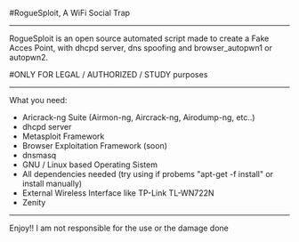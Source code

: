 #RogueSploit, A WiFi Social Trap

***
RogueSploit is an open source automated script made to create a Fake Acces Point, with dhcpd server, dns spoofing and browser_autopwn1 or autopwn2.

#ONLY FOR LEGAL / AUTHORIZED / STUDY purposes

***

What you need:
- Aricrack-ng Suite (Airmon-ng, Aircrack-ng, Airodump-ng, etc..)
- dhcpd server
- Metasploit Framework
- Browser Exploitation Framework (soon)
- dnsmasq
- GNU / Linux based Operating Sistem
- All dependencies needed (try using if probems "apt-get -f install" or install manually)
- External Wireless Interface like TP-Link TL-WN722N
- Zenity
***

Enjoy!!
I am not responsible for the use or the damage done
